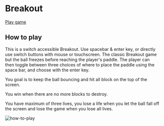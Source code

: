 # Breakout

<a href="https://mbeganovic3.github.io/Breakout/">Play game</a>

## How to play

This is a switch accessible Breakout. Use spacebar & enter key, or directly use switch buttons with mouse or touchscreen. The classic Breakout game but the ball freezes before reaching the player's paddle. The player can then toggle between three choices of where to place the paddle using the space bar, and choose with the enter key. 

You goal is to keep the ball bouncing and hit all block on the top of the screen.

You win when there are no more blocks to destroy.

You have maximum of three lives, you lose a life when you let the ball fall off the screen and lose the game when you lose all lives.

![how-to-play](images/how-to-play.jpg)
